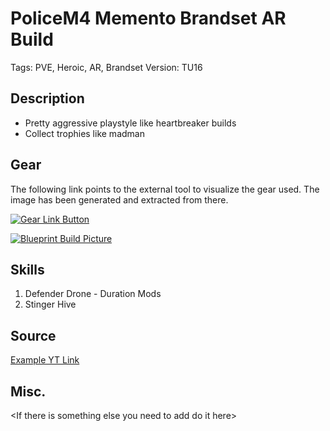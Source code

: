 # PoliceM4 Memento Brandset AR Build 

Tags: PVE, Heroic, AR, Brandset
Version: TU16

## Description

* Pretty aggressive playstyle like heartbreaker builds
* Collect trophies like madman

## Gear

The following link points to the external tool to visualize the gear used.
The image has been generated and extracted from there.

[![Gear Link Button]({{site.baseurl}}/assets/images/gear-button.png)](https://mxswat.github.io/mx-division-builds/#/CwZgtATGAMlwjPAnDVtoC5gDY1ngvOOmhvFOFBWCASehhAKw1xT16YqVwf2PB84cHU6kIgwfGgFykXCFwB2FPwggAHHCRL8TWUxFMo8JoLWg9YvjAxMgA)

[![Blueprint Build Picture]({{site.baseurl}}/assets/images/Police-M4-Memento-Brandset.jpg)]({{site.baseurl}}/assets/images/Police-M4-Memento-Brandset.jpg)

## Skills

1. Defender Drone - Duration Mods
2. Stinger Hive

## Source

[Example YT Link](https://youtu.be/4iazlXuqUUg?t=813)

## Misc.

\<If there is something else you need to add do it here>